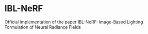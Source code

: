 # IBL-NeRF
Official implementation of the paper IBL-NeRF: Image-Based Lighting Formulation of Neural Radiance Fields
